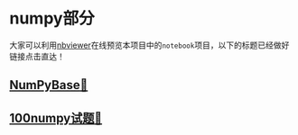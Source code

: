# numpy部分

大家可以利用[nbviewer](https://nbviewer.org/)在线预览本项目中的`notebook`项目，以下的标题已经做好链接点击直达！

## [NumPyBase:link:](https://nbviewer.jupyter.org/github/codebysandwich/DataScience/blob/master/numpy/NumPyBase.ipynb)
## [100numpy试题:link:](https://nbviewer.org/github/codebysandwich/DataScience/blob/master/numpy/100NumpyTest.ipynb)

